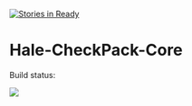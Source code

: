 [![Stories in Ready](https://badge.waffle.io/ItsHale/Hale-CheckPack-Core.png?label=ready&title=Ready)](https://waffle.io/ItsHale/Hale-CheckPack-Core)
# Hale-CheckPack-Core 

Build status:


<img src="https://travis-ci.org/ItsHale/Hale-CheckPack-Core.svg" />
